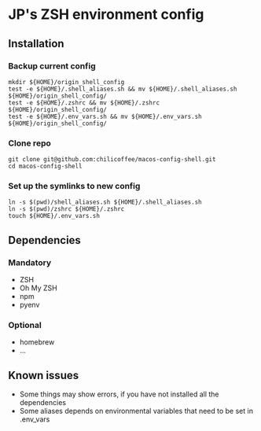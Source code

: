 # JP's ZSH environment config
## Installation
### Backup current config
```
mkdir ${HOME}/origin_shell_config
test -e ${HOME}/.shell_aliases.sh && mv ${HOME}/.shell_aliases.sh ${HOME}/origin_shell_config/
test -e ${HOME}/.zshrc && mv ${HOME}/.zshrc ${HOME}/origin_shell_config/
test -e ${HOME}/.env_vars.sh && mv ${HOME}/.env_vars.sh ${HOME}/origin_shell_config/
```
### Clone repo
```
git clone git@github.com:chilicoffee/macos-config-shell.git
cd macos-config-shell
```
### Set up the symlinks to new config
```
ln -s $(pwd)/shell_aliases.sh ${HOME}/.shell_aliases.sh
ln -s $(pwd)/zshrc ${HOME}/.zshrc
touch ${HOME}/.env_vars.sh
```
## Dependencies
### Mandatory
- ZSH
- Oh My ZSH
- npm
- pyenv

### Optional
- homebrew
- ...

## Known issues
- Some things may show errors, if you have not installed all the dependencies
- Some aliases depends on environmental variables that need to be set in .env_vars
